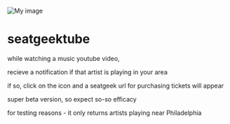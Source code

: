![My image](http://imgur.com/0c9BSrE.gif)
# seatgeektube
while watching a music youtube video,

recieve a notification if that artist is playing in your area

if so,  click on the icon and a seatgeek url for purchasing tickets will appear

super beta version, so expect so-so efficacy

for testing reasons - it only returns artists playing near Philadelphia
